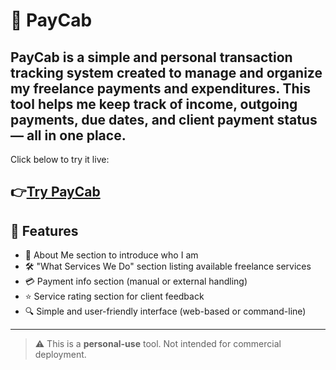 # 💸 PayCab

**PayCab** is a simple and personal transaction tracking system created to manage and organize my freelance payments and expenditures. This tool helps me keep track of income, outgoing payments, due dates, and client payment status — all in one place.
---
Click below to try it live:

👉[Try PayCab](https://paycab.netlify.app/)
---

## 🚀 Features

- 👤 About Me section to introduce who I am
- 🛠️ "What Services We Do" section listing available freelance services
- 💳 Payment info section (manual or external handling)
- ⭐ Service rating section for client feedback
- 🔍 Simple and user-friendly interface (web-based or command-line)

---

> ⚠️ This is a **personal-use** tool. Not intended for commercial deployment.
